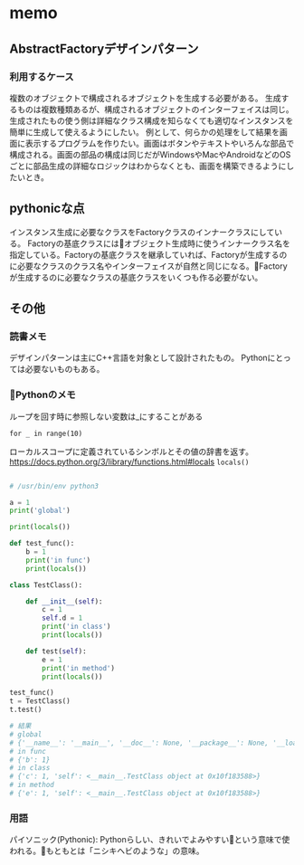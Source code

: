 # memo

## AbstractFactoryデザインパターン

### 利用するケース
複数のオブジェクトで構成されるオブジェクトを生成する必要がある。
生成するものは複数種類あるが、構成されるオブジェクトのインターフェイスは同じ。
生成されたもの使う側は詳細なクラス構成を知らなくても適切なインスタンスを簡単に生成して使えるようにしたい。
例として、何らかの処理をして結果を画面に表示するプログラムを作りたい。画面はボタンやテキストやいろんな部品で構成される。画面の部品の構成は同じだがWindowsやMacやAndroidなどのOSごとに部品生成の詳細なロジックはわからなくとも、画面を構築できるようにしたいとき。

## pythonicな点

インスタンス生成に必要なクラスをFactoryクラスのインナークラスにしている。
Factoryの基底クラスにはオブジェクト生成時に使うインナークラス名を指定している。Factoryの基底クラスを継承していれば、Factoryが生成するのに必要なクラスのクラス名やインターフェイスが自然と同じになる。Factoryが生成するのに必要なクラスの基底クラスをいくつも作る必要がない。


## その他

### 読書メモ

デザインパターンは主にC++言語を対象として設計されたもの。
Pythonにとっては必要ないものもある。

### Pythonのメモ

ループを回す時に参照しない変数は_にすることがある

`for _ in range(10)`

ローカルスコープに定義されているシンボルとその値の辞書を返す。
https://docs.python.org/3/library/functions.html#locals
`locals()`

```python

# /usr/bin/env python3

a = 1
print('global')

print(locals())

def test_func():
    b = 1
    print('in func')
    print(locals())

class TestClass():

    def __init__(self):
        c = 1
        self.d = 1
        print('in class')
        print(locals())

    def test(self):
        e = 1
        print('in method')
        print(locals())

test_func()
t = TestClass()
t.test()

# 結果
# global
# {'__name__': '__main__', '__doc__': None, '__package__': None, '__loader__': <_frozen_importlib_external.SourceFileLoader object at 0x10efd1358>, '__spec__': None, '__annotations__': {}, '__builtins__': <module 'builtins' (built-in)>, '__file__': 'test_local.py', '__cached__': None, 'a': 1}
# in func
# {'b': 1}
# in class
# {'c': 1, 'self': <__main__.TestClass object at 0x10f183588>}
# in method
# {'e': 1, 'self': <__main__.TestClass object at 0x10f183588>}
```

### 用語

パイソニック(Pythonic): Pythonらしい、きれいでよみやすいという意味で使われる。もともとは「ニシキヘビのような」の意味。
